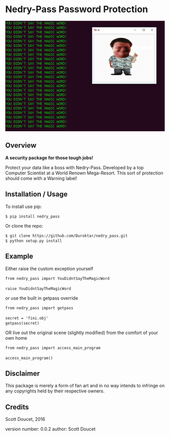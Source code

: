 Nedry-Pass Password Protection
===============================

![logo](https://github.com/Duroktar/nedry_pass/blob/master/nedry_pass/front.JPG)

Overview
--------
**A security package for those tough jobs!**

Protect your data like a boss with Nedry-Pass.
Developed by a top Computer Scientist at a World Renown Mega-Resort. This sort of protection
should come with a Warning label!

Installation / Usage
--------------------

To install use pip:

    $ pip install nedry_pass


Or clone the repo:

    $ git clone https://github.com/Duroktar/nedry_pass.git
    $ python setup.py install

Example
-------

Either raise the custom exception yourself

    from nedry_pass import YouDidntSayTheMagicWord

    raise YouDidntSayTheMagicWord

or use the built in getpass override

    from nedry_pass import getpass

    secret = 'fini.obj'
    getpass(secret)

OR live out the original scene (slightly modified) from the comfort of your own home

    from nedry_pass import access_main_program

    access_main_program()

Disclaimer
----------
This package is merely a form of fan art and in no way intends to infringe on any copyrights held by their respective
owners.

Credits
-------
Scott Doucet, 2016

version number: 0.0.2
author: Scott Doucet
